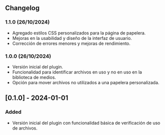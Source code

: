 ## Changelog

### 1.1.0 (26/10/2024)
- Agregado estilos CSS personalizados para la página de papelera.
- Mejoras en la usabilidad y diseño de la interfaz de usuario.
- Corrección de errores menores y mejoras de rendimiento.

### 1.0.0 (26/10/2024)
- Versión inicial del plugin.
- Funcionalidad para identificar archivos en uso y no en uso en la biblioteca de medios.
- Opción para mover archivos no utilizados a una papelera personalizada.

## [0.1.0] - 2024-01-01
### Added
- Versión inicial del plugin con funcionalidad básica de verificación de uso de archivos.
